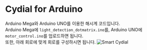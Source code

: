 # Cydial for Arduino
Arduino Mega와 Arduino UNO를 이용한 해시계 코드입니다.  
Arduino Mega에 `light_detection_dotmatrix.ino`를, Arduino UNO에 `motor_control.ino`를 업로드하면 됩니다.  
또한, 아래 회로에 맞게 회로를 구성하시면 됩니다.
![Smart Cydial](https://github.com/cydial/cydial-arduino/assets/65375075/9a3568a5-9b62-4e8e-a4f2-835dfbb2c40c)
